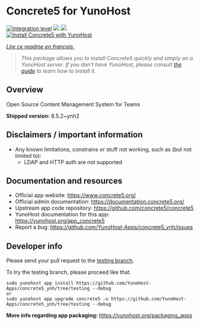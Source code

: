 <!--
N.B.: This README was automatically generated by https://github.com/YunoHost/apps/tree/master/tools/README-generator
It shall NOT be edited by hand.
-->

# Concrete5 for YunoHost

[![Integration level](https://dash.yunohost.org/integration/concrete5.svg)](https://dash.yunohost.org/appci/app/concrete5) ![](https://ci-apps.yunohost.org/ci/badges/concrete5.status.svg) ![](https://ci-apps.yunohost.org/ci/badges/concrete5.maintain.svg)  
[![Install Concrete5 with YunoHost](https://install-app.yunohost.org/install-with-yunohost.svg)](https://install-app.yunohost.org/?app=concrete5)

*[Lire ce readme en français.](./README_fr.md)*

> *This package allows you to install Concrete5 quickly and simply on a YunoHost server.
If you don't have YunoHost, please consult [the guide](https://yunohost.org/#/install) to learn how to install it.*

## Overview

Open Source Content Management System for Teams

**Shipped version:** 8.5.2~ynh2



## Disclaimers / important information

* Any known limitations, constrains or stuff not working, such as (but not limited to):
    * LDAP and HTTP auth are not supported

## Documentation and resources

* Official app website: https://www.concrete5.org/
* Official admin documentation: https://documentation.concrete5.org/
* Upstream app code repository: https://github.com/concrete5/concrete5
* YunoHost documentation for this app: https://yunohost.org/app_concrete5
* Report a bug: https://github.com/YunoHost-Apps/concrete5_ynh/issues

## Developer info

Please send your pull request to the [testing branch](https://github.com/YunoHost-Apps/concrete5_ynh/tree/testing).

To try the testing branch, please proceed like that.
```
sudo yunohost app install https://github.com/YunoHost-Apps/concrete5_ynh/tree/testing --debug
or
sudo yunohost app upgrade concrete5 -u https://github.com/YunoHost-Apps/concrete5_ynh/tree/testing --debug
```

**More info regarding app packaging:** https://yunohost.org/packaging_apps